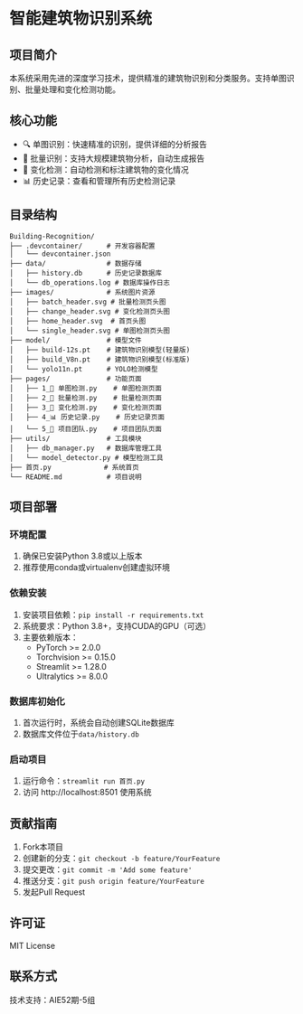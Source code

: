 # 智能建筑物识别系统

## 项目简介
本系统采用先进的深度学习技术，提供精准的建筑物识别和分类服务。支持单图识别、批量处理和变化检测功能。

## 核心功能
- 🔍 单图识别：快速精准的识别，提供详细的分析报告
- 📑 批量识别：支持大规模建筑物分析，自动生成报告
- 🔄 变化检测：自动检测和标注建筑物的变化情况
- 📊 历史记录：查看和管理所有历史检测记录

## 目录结构
```
Building-Recognition/
├── .devcontainer/      # 开发容器配置
│   └── devcontainer.json
├── data/               # 数据存储
│   ├── history.db      # 历史记录数据库
│   └── db_operations.log # 数据库操作日志
├── images/             # 系统图片资源
│   ├── batch_header.svg # 批量检测页头图
│   ├── change_header.svg # 变化检测页头图
│   ├── home_header.svg  # 首页头图
│   └── single_header.svg # 单图检测页头图
├── model/              # 模型文件
│   ├── build-12s.pt    # 建筑物识别模型(轻量版)
│   ├── build_V8n.pt    # 建筑物识别模型(标准版)
│   └── yolo11n.pt      # YOLO检测模型
├── pages/              # 功能页面
│   ├── 1_🏢 单图检测.py    # 单图检测页面
│   ├── 2_📑 批量检测.py    # 批量检测页面
│   ├── 3_🔄 变化检测.py    # 变化检测页面
│   ├── 4_📊 历史记录.py    # 历史记录页面
│   └── 5_👥 项目团队.py    # 项目团队页面
├── utils/              # 工具模块
│   ├── db_manager.py   # 数据库管理工具
│   └── model_detector.py # 模型检测工具
├── 首页.py             # 系统首页
└── README.md           # 项目说明
```

## 项目部署
### 环境配置
1. 确保已安装Python 3.8或以上版本
2. 推荐使用conda或virtualenv创建虚拟环境

### 依赖安装
1. 安装项目依赖：`pip install -r requirements.txt`
2. 系统要求：Python 3.8+，支持CUDA的GPU（可选）
3. 主要依赖版本：
   - PyTorch >= 2.0.0
   - Torchvision >= 0.15.0
   - Streamlit >= 1.28.0
   - Ultralytics >= 8.0.0

### 数据库初始化
1. 首次运行时，系统会自动创建SQLite数据库
2. 数据库文件位于`data/history.db`

### 启动项目
1. 运行命令：`streamlit run 首页.py`
2. 访问 http://localhost:8501 使用系统

## 贡献指南
1. Fork本项目
2. 创建新的分支：`git checkout -b feature/YourFeature`
3. 提交更改：`git commit -m 'Add some feature'`
4. 推送分支：`git push origin feature/YourFeature`
5. 发起Pull Request

## 许可证
MIT License

## 联系方式
技术支持：AIE52期-5组